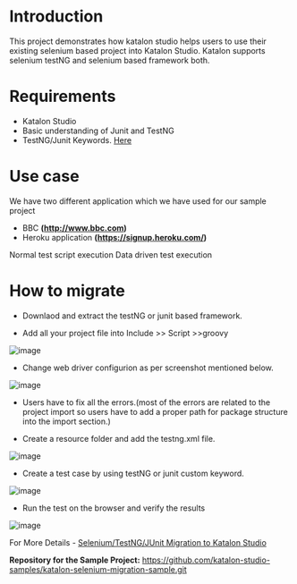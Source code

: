 
# Introduction

This project demonstrates how katalon studio helps users to use their existing selenium based project into Katalon Studio. Katalon supports selenium testNG and selenium based framework both.

# Requirements

* Katalon Studio
* Basic understanding of Junit and TestNG
* TestNG/Junit Keywords. [Here][2]


# Use case

We have two different application which we have used for our sample project
* BBC **(http://www.bbc.com)**
* Heroku application **(https://signup.heroku.com/)**		

Normal test script execution
Data driven test execution

# How to migrate

* Downlaod and extract the testNG or junit based framework.

* Add all your project file into Include >> Script >>groovy

![image](https://user-images.githubusercontent.com/84115288/206732309-a571e320-d51b-4e80-81be-62f2e9999adf.png)

* Change web driver configurion as per screenshot mentioned below.

![image](https://user-images.githubusercontent.com/84115288/215331198-37dd231b-aa50-475c-8d9d-63e23b62ae53.png)

* Users have to fix all the errors.(most of the errors are related to the project import so users have to add a proper path for package structure into the import section.)

* Create a resource folder and add the testng.xml file.

![image](https://user-images.githubusercontent.com/84115288/206732800-a19cc136-ec15-4c14-8454-5fbc2a683e69.png)


* Create a test case by using testNG or junit custom keyword.

![image](https://user-images.githubusercontent.com/84115288/206733103-858a3fd5-3403-4a8d-84f8-44ef782f984a.png)

* Run the test on the browser and verify the results

![image](https://user-images.githubusercontent.com/84115288/206733323-c1c4338d-ff7b-4c57-9bcb-441a58cf3a42.png)

For More Details - [Selenium/TestNG/JUnit Migration to Katalon Studio][1]

**Repository for the Sample Project:**
https://github.com/katalon-studio-samples/katalon-selenium-migration-sample.git

[1]: <https://docs.katalon.com/docs/get-started/migration-from-other-tools/seleniumtestngjunit-migration-to-katalon-studio#ariaid-title1> "Selenium/TestNG/JUnit Migration to Katalon Studio"
[2]: <https://store.katalon.com/product/180/TestNG-JUnit-Keywords> "Here"
